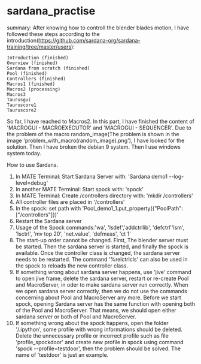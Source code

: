 # sardana_practise
summary: After knowing how to controll the blender blades motion, I have followed these steps according to the introduction(https://github.com/sardana-org/sardana-training/tree/master/users):

    Introduction (finished)
    Overview (finished)
    Sardana from scratch (finished)
    Pool (finished)
    Controllers (finished)
    Macros1 (finished)
    Macros2 (processing)
    Macros3
    Taurusgui
    Tauruscore1
    Tauruscore2
    
So far, I have reached to Macros2. In this part, I have finished the content of 'MACROGUI - MACROEXECUTOR' and 'MACROGUI - SEQUENCER'. Due to the problem of the macro random_image(The problem is shown in the image 'problem_with_macro(random_image).png'), I have looked for the solution. Then I have broken the debian 9 system. Then I use windows system today.


How to use Sardana. 
1. In MATE Terminal:
  Start Sardana Server with: 'Sardana demo1 --log-level=debug'
2. In another MATE Terminal: 
  Start spock with: 'spock'
3. In MATE Terminal: 
  Create /controllers directory with: 'mkdir /controllers'
4. All controller files are placed in '/controllers'
5. In the spock:
   set path with 'Pool_demo1_1.put_property({"PoolPath":["/controllers"]})'
6. Restart the Sardana server
7. Usage of the Spock commands:'wa', 'lsdef','addctrllib', 'defctrl''lsm', 'lsctrl', 'mv top 20', 'net.value', 'defmeas', 'ct 1'
8. The start-up order cannot be changed. First, The blender server must be started. Then the sardana server is started, and finally the spock is available. Once the controller class is changed, the sardana server needs to be restarted. The command '%relctrlcls' can also be used in the spock to reloads the new controller class.
9. If something wrong about sardana server happens, use 'jive' command to open jive frame, delete the sardana server, restart or re-create Pool and MacroServer, in oder to make sardana server run correctly. When we open sardana server correctly, then we do not use the commands concerning about Pool and MacroServer any more. Before we start spock, opening Sardana server has the same function with opening both of the Pool and MacroServer. That means, we should open either sardana server or both of Pool and MacroServer.      
10. If something wrong about the spock happens, open the folder '/.ipython', some profile with wrong informations should be deleted. Delete the unnecessary profile or incorrect profile such as file 'profile_spockdoor' and create new profile in spock using command 'spock --profile=testdoor', then the problem should be solved. The name of 'testdoor' is just an example.

